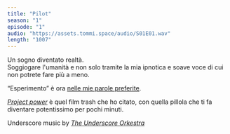 ```yaml
---
title: "Pilot"
season: "1"
episode: "1"
audio: "https://assets.tommi.space/audio/S01E01.wav"
length: "1007"
---
```

Un sogno diventato realtà.   
Soggiogare l'umanità e non solo tramite la mia ipnotica e soave voce di cui non potrete fare più a meno.

“Esperimento” è ora [nelle mie parole preferite](/parole "Le parole che Tommi ama").

[<cite>Project power</cite>](https://www.themoviedb.org/movie/605116-project-power "Project Power") è quel film trash che ho citato, con quella pillola che ti fa diventare potentissimo per pochi minuti.

Underscore music by [<cite>The Underscore Orkestra</cite>](https://www.theunderscoreorkestra.com "The Underscore Orkestra")
